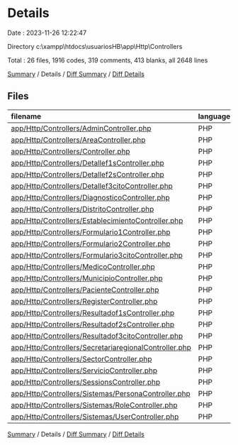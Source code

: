 # Details

Date : 2023-11-26 12:22:47

Directory c:\\xampp\\htdocs\\usuariosHB\\app\\Http\\Controllers

Total : 26 files,  1916 codes, 319 comments, 413 blanks, all 2648 lines

[Summary](results.md) / Details / [Diff Summary](diff.md) / [Diff Details](diff-details.md)

## Files
| filename | language | code | comment | blank | total |
| :--- | :--- | ---: | ---: | ---: | ---: |
| [app/Http/Controllers/AdminController.php](/app/Http/Controllers/AdminController.php) | PHP | 8 | 0 | 6 | 14 |
| [app/Http/Controllers/AreaController.php](/app/Http/Controllers/AreaController.php) | PHP | 84 | 2 | 14 | 100 |
| [app/Http/Controllers/Controller.php](/app/Http/Controllers/Controller.php) | PHP | 10 | 0 | 4 | 14 |
| [app/Http/Controllers/Detallef1sController.php](/app/Http/Controllers/Detallef1sController.php) | PHP | 62 | 10 | 14 | 86 |
| [app/Http/Controllers/Detallef2sController.php](/app/Http/Controllers/Detallef2sController.php) | PHP | 62 | 10 | 12 | 84 |
| [app/Http/Controllers/Detallef3citoController.php](/app/Http/Controllers/Detallef3citoController.php) | PHP | 62 | 10 | 12 | 84 |
| [app/Http/Controllers/DiagnosticoController.php](/app/Http/Controllers/DiagnosticoController.php) | PHP | 85 | 4 | 12 | 101 |
| [app/Http/Controllers/DistritoController.php](/app/Http/Controllers/DistritoController.php) | PHP | 82 | 3 | 15 | 100 |
| [app/Http/Controllers/EstablecimientoController.php](/app/Http/Controllers/EstablecimientoController.php) | PHP | 86 | 3 | 11 | 100 |
| [app/Http/Controllers/Formulario1Controller.php](/app/Http/Controllers/Formulario1Controller.php) | PHP | 121 | 25 | 27 | 173 |
| [app/Http/Controllers/Formulario2Controller.php](/app/Http/Controllers/Formulario2Controller.php) | PHP | 112 | 40 | 28 | 180 |
| [app/Http/Controllers/Formulario3citoController.php](/app/Http/Controllers/Formulario3citoController.php) | PHP | 119 | 17 | 25 | 161 |
| [app/Http/Controllers/MedicoController.php](/app/Http/Controllers/MedicoController.php) | PHP | 100 | 19 | 21 | 140 |
| [app/Http/Controllers/MunicipioController.php](/app/Http/Controllers/MunicipioController.php) | PHP | 87 | 3 | 12 | 102 |
| [app/Http/Controllers/PacienteController.php](/app/Http/Controllers/PacienteController.php) | PHP | 101 | 19 | 21 | 141 |
| [app/Http/Controllers/RegisterController.php](/app/Http/Controllers/RegisterController.php) | PHP | 19 | 0 | 10 | 29 |
| [app/Http/Controllers/Resultadof1sController.php](/app/Http/Controllers/Resultadof1sController.php) | PHP | 118 | 111 | 29 | 258 |
| [app/Http/Controllers/Resultadof2sController.php](/app/Http/Controllers/Resultadof2sController.php) | PHP | 119 | 12 | 19 | 150 |
| [app/Http/Controllers/Resultadof3citoController.php](/app/Http/Controllers/Resultadof3citoController.php) | PHP | 109 | 11 | 22 | 142 |
| [app/Http/Controllers/SecretariaregionalController.php](/app/Http/Controllers/SecretariaregionalController.php) | PHP | 86 | 4 | 19 | 109 |
| [app/Http/Controllers/SectorController.php](/app/Http/Controllers/SectorController.php) | PHP | 86 | 2 | 11 | 99 |
| [app/Http/Controllers/ServicioController.php](/app/Http/Controllers/ServicioController.php) | PHP | 86 | 2 | 14 | 102 |
| [app/Http/Controllers/SessionsController.php](/app/Http/Controllers/SessionsController.php) | PHP | 26 | 0 | 13 | 39 |
| [app/Http/Controllers/Sistemas/PersonaController.php](/app/Http/Controllers/Sistemas/PersonaController.php) | PHP | 39 | 6 | 21 | 66 |
| [app/Http/Controllers/Sistemas/RoleController.php](/app/Http/Controllers/Sistemas/RoleController.php) | PHP | 33 | 6 | 17 | 56 |
| [app/Http/Controllers/Sistemas/UserController.php](/app/Http/Controllers/Sistemas/UserController.php) | PHP | 14 | 0 | 4 | 18 |

[Summary](results.md) / Details / [Diff Summary](diff.md) / [Diff Details](diff-details.md)